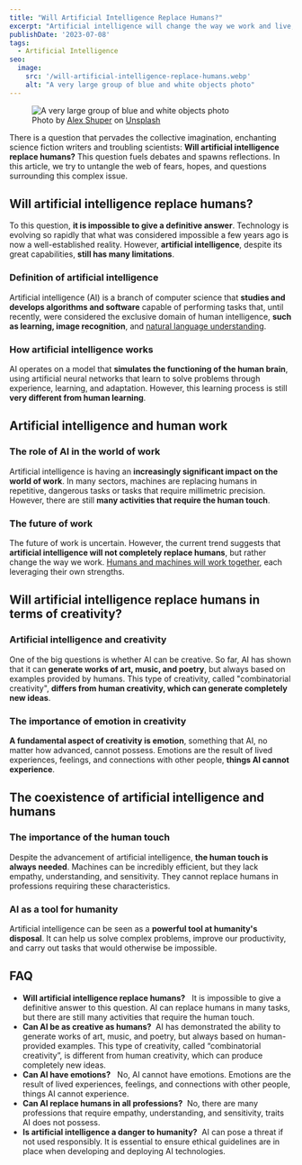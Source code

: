 ```yaml
---
title: "Will Artificial Intelligence Replace Humans?"
excerpt: "Artificial intelligence will change the way we work and live, but can it really replace humans? Let's explore limits and capabilities of this technology."
publishDate: '2023-07-08'
tags:
  - Artificial Intelligence
seo:
  image:
    src: '/will-artificial-intelligence-replace-humans.webp'
    alt: "A very large group of blue and white objects photo"
---
```


<figure>
  <img id="cover-img" src="/will-artificial-intelligence-replace-humans.webp" alt="A very large group of blue and white objects photo">
  <figcaption>Photo by <a href="https://unsplash.com/@alexshuperart?utm_content=creditCopyText&amp;utm_medium=referral&amp;utm_source=unsplash">Alex Shuper</a> on <a href="https://unsplash.com/photos/a-picture-of-a-woman-with-a-dumbbell-in-her-hand-l2nJZnXxkx4?utm_content=creditCopyText&amp;utm_medium=referral&amp;utm_source=unsplash">Unsplash</a></figcaption>
</figure>

There is a question that pervades the collective imagination, enchanting science fiction writers and troubling scientists: **Will artificial intelligence replace humans?** This question fuels debates and spawns reflections. In this article, we try to untangle the web of fears, hopes, and questions surrounding this complex issue.

## Will artificial intelligence replace humans?

To this question, **it is impossible to give a definitive answer**. Technology is evolving so rapidly that what was considered impossible a few years ago is now a well-established reality. However, **artificial intelligence**, despite its great capabilities, **still has many limitations**.

### Definition of artificial intelligence

Artificial intelligence (AI) is a branch of computer science that **studies and develops algorithms and software** capable of performing tasks that, until recently, were considered the exclusive domain of human intelligence, **such as learning, image recognition**, and [natural language understanding](https://www.ibm.com/topics/natural-language-processing).

### How artificial intelligence works

AI operates on a model that **simulates the functioning of the human brain**, using artificial neural networks that learn to solve problems through experience, learning, and adaptation. However, this learning process is still **very different from human learning**.

## Artificial intelligence and human work

### The role of AI in the world of work

Artificial intelligence is having an **increasingly significant impact on the world of work**. In many sectors, machines are replacing humans in repetitive, dangerous tasks or tasks that require millimetric precision. However, there are still **many activities that require the human touch**.

### The future of work

The future of work is uncertain. However, the current trend suggests that **artificial intelligence will not completely replace humans**, but rather change the way we work. [Humans and machines will work together](https://hbr.org/2018/07/collaborative-intelligence-humans-and-ai-are-joining-forces), each leveraging their own strengths.

## Will artificial intelligence replace humans in terms of creativity?

### Artificial intelligence and creativity

One of the big questions is whether AI can be creative. So far, AI has shown that it can **generate works of art, music, and poetry**, but always based on examples provided by humans. This type of creativity, called "combinatorial creativity", **differs from human creativity, which can generate completely new ideas**.

### The importance of emotion in creativity

**A fundamental aspect of creativity is emotion**, something that AI, no matter how advanced, cannot possess. Emotions are the result of lived experiences, feelings, and connections with other people, **things AI cannot experience**.

## The coexistence of artificial intelligence and humans

### The importance of the human touch

Despite the advancement of artificial intelligence, **the human touch is always needed**. Machines can be incredibly efficient, but they lack empathy, understanding, and sensitivity. They cannot replace humans in professions requiring these characteristics.

### AI as a tool for humanity

Artificial intelligence can be seen as a **powerful tool at humanity's disposal**. It can help us solve complex problems, improve our productivity, and carry out tasks that would otherwise be impossible.

## FAQ

- **Will artificial intelligence replace humans?**   It is impossible to give a definitive answer to this question. AI can replace humans in many tasks, but there are still many activities that require the human touch.
- **Can AI be as creative as humans?**  AI has demonstrated the ability to generate works of art, music, and poetry, but always based on human-provided examples. This type of creativity, called “combinatorial creativity”, is different from human creativity, which can produce completely new ideas.
- **Can AI have emotions?**   No, AI cannot have emotions. Emotions are the result of lived experiences, feelings, and connections with other people, things AI cannot experience.
- **Can AI replace humans in all professions?**  No, there are many professions that require empathy, understanding, and sensitivity, traits AI does not possess.
- **Is artificial intelligence a danger to humanity?**  AI can pose a threat if not used responsibly. It is essential to ensure ethical guidelines are in place when developing and deploying AI technologies.
